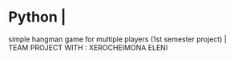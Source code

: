 # Python  |  
simple hangman game for multiple players (1st semester project)  |  
TEAM PROJECT WITH : XEROCHEIMONA ELENI
